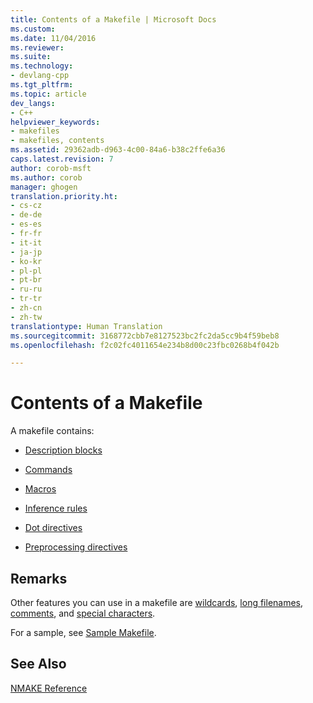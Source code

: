 ```yaml
---
title: Contents of a Makefile | Microsoft Docs
ms.custom: 
ms.date: 11/04/2016
ms.reviewer: 
ms.suite: 
ms.technology:
- devlang-cpp
ms.tgt_pltfrm: 
ms.topic: article
dev_langs:
- C++
helpviewer_keywords:
- makefiles
- makefiles, contents
ms.assetid: 29362adb-d963-4c00-84a6-b38c2ffe6a36
caps.latest.revision: 7
author: corob-msft
ms.author: corob
manager: ghogen
translation.priority.ht:
- cs-cz
- de-de
- es-es
- fr-fr
- it-it
- ja-jp
- ko-kr
- pl-pl
- pt-br
- ru-ru
- tr-tr
- zh-cn
- zh-tw
translationtype: Human Translation
ms.sourcegitcommit: 3168772cbb7e8127523bc2fc2da5cc9b4f59beb8
ms.openlocfilehash: f2c02fc4011654e234b8d00c23fbc0268b4f042b

---
```

# Contents of a Makefile
A makefile contains:  
  
-   [Description blocks](../build/description-blocks.md)  
  
-   [Commands](../build/commands-in-a-makefile.md)  
  
-   [Macros](../build/macros-and-nmake.md)  
  
-   [Inference rules](../build/inference-rules.md)  
  
-   [Dot directives](../build/dot-directives.md)  
  
-   [Preprocessing directives](../build/makefile-preprocessing.md)  
  
## Remarks  
 Other features you can use in a makefile are [wildcards](../build/wildcards-and-nmake.md), [long filenames](../build/long-filenames-in-a-makefile.md), [comments](../build/comments-in-a-makefile.md), and [special characters](../build/special-characters-in-a-makefile.md).  
  
 For a sample, see [Sample Makefile](../build/sample-makefile.md).  
  
## See Also  
 [NMAKE Reference](../build/nmake-reference.md)


<!--HONumber=Jan17_HO1-->



